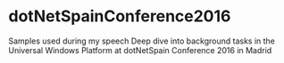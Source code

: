 # dotNetSpainConference2016

Samples used during my speech Deep dive into background tasks in the Universal Windows Platform at dotNetSpain Conference 2016 in Madrid
